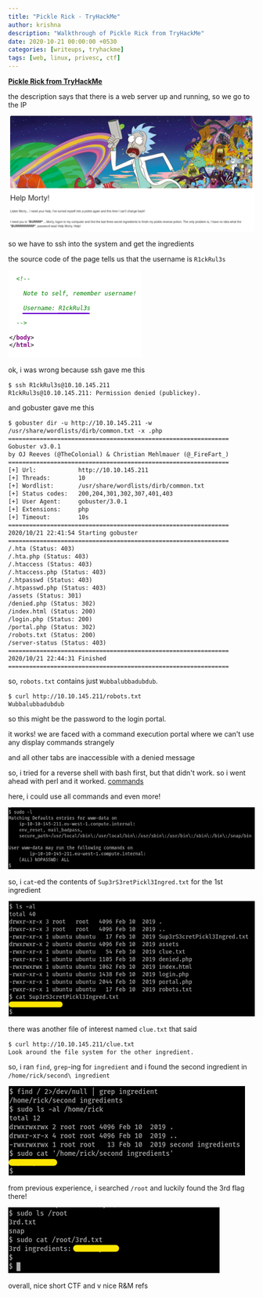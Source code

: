 ```yaml
---
title: "Pickle Rick - TryHackMe"
author: krishna
description: "Walkthrough of Pickle Rick from TryHackMe"
date: 2020-10-21 00:00:00 +0530
categories: [writeups, tryhackme]
tags: [web, linux, privesc, ctf]
---
```


**[Pickle Rick from TryHackMe](https://tryhackme.com/room/picklerick)**

the description says that there is a web server up and running, so we go to the IP

![homepage](/assets/thm/picklerick/picklerick1.png)

so we have to ssh into the system and get the ingredients

the source code of the page tells us that the username is `R1ckRul3s`

![source code](/assets/thm/picklerick/picklerick2.png)

ok, i was wrong because ssh gave me this

```terminal
$ ssh R1ckRul3s@10.10.145.211
R1ckRul3s@10.10.145.211: Permission denied (publickey).
```

and gobuster gave me this

```terminal
$ gobuster dir -u http://10.10.145.211 -w /usr/share/wordlists/dirb/common.txt -x .php
===============================================================
Gobuster v3.0.1
by OJ Reeves (@TheColonial) & Christian Mehlmauer (@_FireFart_)
===============================================================
[+] Url:            http://10.10.145.211
[+] Threads:        10
[+] Wordlist:       /usr/share/wordlists/dirb/common.txt
[+] Status codes:   200,204,301,302,307,401,403
[+] User Agent:     gobuster/3.0.1
[+] Extensions:     php
[+] Timeout:        10s
===============================================================
2020/10/21 22:41:54 Starting gobuster
===============================================================
/.hta (Status: 403)
/.hta.php (Status: 403)
/.htaccess (Status: 403)
/.htaccess.php (Status: 403)
/.htpasswd (Status: 403)
/.htpasswd.php (Status: 403)
/assets (Status: 301)
/denied.php (Status: 302)
/index.html (Status: 200)
/login.php (Status: 200)
/portal.php (Status: 302)
/robots.txt (Status: 200)
/server-status (Status: 403)
===============================================================
2020/10/21 22:44:31 Finished
===============================================================
```

so, `robots.txt` contains just `Wubbalubbadubdub`.

```terminal
$ curl http://10.10.145.211/robots.txt
Wubbalubbadubdub
```

so this might be the password to the login portal.

it works! we are faced with a command execution portal where we can't use any display commands strangely

and all other tabs are inaccessible with a denied message

so, i tried for a reverse shell with bash first, but that didn't work. so i went ahead with perl and it worked. [commands](http://pentestmonkey.net/cheat-sheet/shells/reverse-shell-cheat-sheet)

here, i could use all commands and even more!

![privs](/assets/thm/picklerick/picklerick3.png)

so, i `cat`-ed the contents of `Sup3rS3retPickl3Ingred.txt` for the 1st ingredient

![first ingredient](/assets/thm/picklerick/picklerick4.png)

there was another file of interest named `clue.txt` that said

```terminal
$ curl http://10.10.145.211/clue.txt
Look around the file system for the other ingredient.
```

so, i ran `find`, `grep`-ing for `ingredient` and i found the second ingredient in `/home/rick/second\ ingredient`

![second ingredient literally](/assets/thm/picklerick/picklerick5.png)

from previous experience, i searched `/root` and luckily found the 3rd flag there!

![final ingredient](/assets/thm/picklerick/picklerick6.png)

overall, nice short CTF and v nice R&M refs
